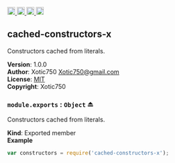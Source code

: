 <a href="https://travis-ci.org/Xotic750/cached-constructors-x"
   title="Travis status">
<img
   src="https://travis-ci.org/Xotic750/cached-constructors-x.svg?branch=master"
   alt="Travis status" height="18"/>
</a>
<a href="https://david-dm.org/Xotic750/cached-constructors-x"
   title="Dependency status">
<img src="https://david-dm.org/Xotic750/cached-constructors-x.svg"
   alt="Dependency status" height="18"/>
</a>
<a href="https://david-dm.org/Xotic750/cached-constructors-x#info=devDependencies"
   title="devDependency status">
<img src="https://david-dm.org/Xotic750/cached-constructors-x/dev-status.svg"
   alt="devDependency status" height="18"/>
</a>
<a href="https://badge.fury.io/js/cached-constructors-x" title="npm version">
<img src="https://badge.fury.io/js/cached-constructors-x.svg"
   alt="npm version" height="18"/>
</a>
<a name="module_cached-constructors-x"></a>

## cached-constructors-x
Constructors cached from literals.

**Version**: 1.0.0  
**Author**: Xotic750 <Xotic750@gmail.com>  
**License**: [MIT](&lt;https://opensource.org/licenses/MIT&gt;)  
**Copyright**: Xotic750  
<a name="exp_module_cached-constructors-x--module.exports"></a>

### `module.exports` : <code>Object</code> ⏏
Constructors cached from literals.

**Kind**: Exported member  
**Example**  
```js
var constructors = require('cached-constructors-x');
```
